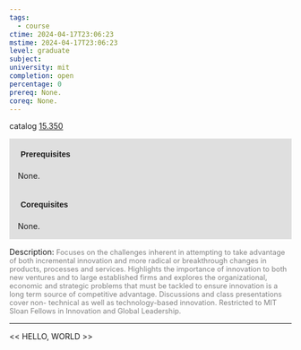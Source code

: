 ```yaml
---
tags:
  - course
ctime: 2024-04-17T23:06:23
mstime: 2024-04-17T23:06:23
level: graduate
subject: 
university: mit
completion: open
percentage: 0
prereq: None.
coreq: None.
---
```


catalog [15.350](http://student.mit.edu/catalog/m15b.html#15.350)

<span style="display: block; padding: 15px; background-color: rgb(100, 100, 100, 0.2);"><font id="m_prereq1098_0" style="display: block; font-family: Arial, sans-serif; font-weight: bold; padding: 5px">Prerequisites</font><br><span id="prereq1098_0">None.</span></span>
<span style="display: block; padding: 15px; background-color: rgb(100, 100, 100, 0.2);"><font id="m_coreq1098_0" style="display: block; font-family: Arial, sans-serif; font-weight: bold; padding: 5px">Corequisites</font><br><span id="coreq1098_0">None.</span></span>

<font style="">Description:</font>
<font style="color: grey; font-size: 0.8rem;">Focuses on the challenges inherent in attempting to take advantage of both incremental innovation and more radical or breakthrough changes in products, processes and services. Highlights the importance of innovation to both new ventures and to large established firms and explores the organizational, economic and strategic problems that must be tackled to ensure innovation is a long term source of competitive advantage. Discussions and class presentations cover non- technical as well as technology-based innovation. Restricted to MIT Sloan Fellows in Innovation and Global Leadership.</font>



---

<< HELLO, WORLD >>
